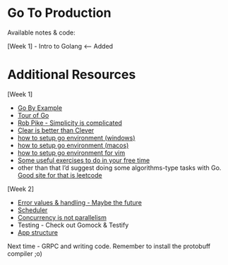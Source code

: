 # Go To Production

Available notes & code:

[Week 1] - Intro to Golang <-- Added


# Additional Resources


[Week 1]

* [Go By Example](https://gobyexample.com/)
* [Tour of Go](https://tour.golang.org/welcome/1)
* [Rob Pike - Simplicity is complicated](https://www.youtube.com/watch?v=rFejpH_tAHM)
* [Clear is better than Clever](https://www.youtube.com/watch?v=NwEuRO_w8HE)
* [how to setup go environment (windows)](https://www.youtube.com/watch?v=xEe4QAFMsSg&ab_channel=PreslavMihaylov)
* [how to setup go environment (macos)](https://www.youtube.com/watch?v=nY7IGLPC-3M&ab_channel=PreslavMihaylov)
* [how to setup go environment for vim](https://pmihaylov.com/vim-for-go-development/)
* [Some useful exercises to do in your free time](https://gophercises.com/)
* other than that I’d suggest doing some algorithms-type tasks with Go. [Good site for that is leetcode](https://leetcode.com/)

[Week 2]

* [Error values & handling - Maybe the future](https://go.googlesource.com/proposal/+/master/design/go2draft.md)
* [Scheduler](https://github.com/golang/go/blob/master/src/runtime/proc.go)
* [Concurrency is not parallelism](https://www.youtube.com/watch?v=oV9rvDllKEg)
* Testing - Check out Gomock & Testify
* [App structure](https://www.youtube.com/watch?v=VQym87o91f8)

Next time - GRPC and writing code.
Remember to install the protobuff compiler ;o)
